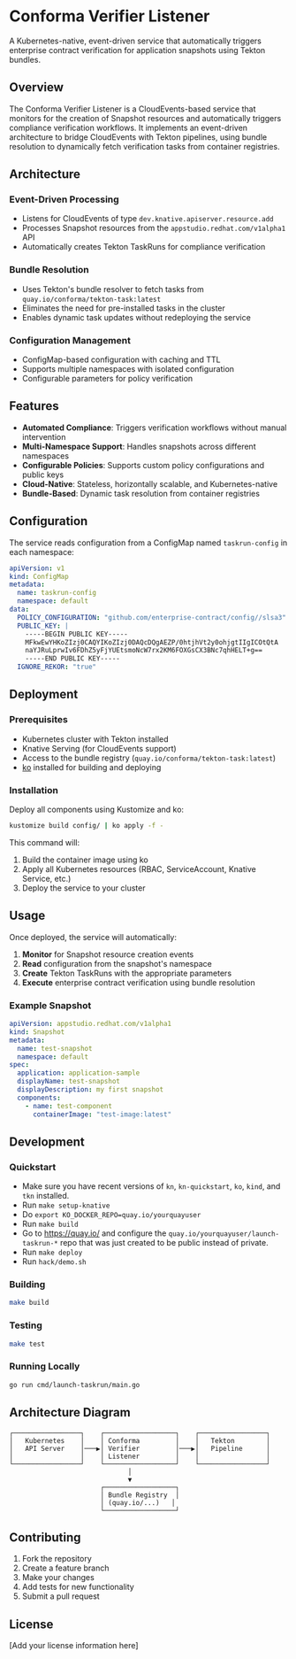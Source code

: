 # Conforma Verifier Listener

A Kubernetes-native, event-driven service that automatically triggers enterprise contract verification for application snapshots using Tekton bundles.

## Overview

The Conforma Verifier Listener is a CloudEvents-based service that monitors for the creation of Snapshot resources and automatically triggers compliance verification workflows. It implements an event-driven architecture to bridge CloudEvents with Tekton pipelines, using bundle resolution to dynamically fetch verification tasks from container registries.

## Architecture

### Event-Driven Processing
- Listens for CloudEvents of type `dev.knative.apiserver.resource.add`
- Processes Snapshot resources from the `appstudio.redhat.com/v1alpha1` API
- Automatically creates Tekton TaskRuns for compliance verification

### Bundle Resolution
- Uses Tekton's bundle resolver to fetch tasks from `quay.io/conforma/tekton-task:latest`
- Eliminates the need for pre-installed tasks in the cluster
- Enables dynamic task updates without redeploying the service

### Configuration Management
- ConfigMap-based configuration with caching and TTL
- Supports multiple namespaces with isolated configuration
- Configurable parameters for policy verification

## Features

- **Automated Compliance**: Triggers verification workflows without manual intervention
- **Multi-Namespace Support**: Handles snapshots across different namespaces
- **Configurable Policies**: Supports custom policy configurations and public keys
- **Cloud-Native**: Stateless, horizontally scalable, and Kubernetes-native
- **Bundle-Based**: Dynamic task resolution from container registries

## Configuration

The service reads configuration from a ConfigMap named `taskrun-config` in each namespace:

```yaml
apiVersion: v1
kind: ConfigMap
metadata:
  name: taskrun-config
  namespace: default
data:
  POLICY_CONFIGURATION: "github.com/enterprise-contract/config//slsa3"
  PUBLIC_KEY: |
    -----BEGIN PUBLIC KEY-----
    MFkwEwYHKoZIzj0CAQYIKoZIzj0DAQcDQgAEZP/0htjhVt2y0ohjgtIIgICOtQtA
    naYJRuLprwIv6FDhZ5yFjYUEtsmoNcW7rx2KM6FOXGsCX3BNc7qhHELT+g==
    -----END PUBLIC KEY-----
  IGNORE_REKOR: "true"
```

## Deployment

### Prerequisites
- Kubernetes cluster with Tekton installed
- Knative Serving (for CloudEvents support)
- Access to the bundle registry (`quay.io/conforma/tekton-task:latest`)
- [ko](https://github.com/ko-build/ko) installed for building and deploying

### Installation

Deploy all components using Kustomize and ko:

```bash
kustomize build config/ | ko apply -f -
```

This command will:
1. Build the container image using ko
2. Apply all Kubernetes resources (RBAC, ServiceAccount, Knative Service, etc.)
3. Deploy the service to your cluster

## Usage

Once deployed, the service will automatically:

1. **Monitor** for Snapshot resource creation events
2. **Read** configuration from the snapshot's namespace
3. **Create** Tekton TaskRuns with the appropriate parameters
4. **Execute** enterprise contract verification using bundle resolution

### Example Snapshot
```yaml
apiVersion: appstudio.redhat.com/v1alpha1
kind: Snapshot
metadata:
  name: test-snapshot
  namespace: default
spec:
  application: application-sample
  displayName: test-snapshot
  displayDescription: my first snapshot
  components:
    - name: test-component
      containerImage: "test-image:latest"
```

## Development

### Quickstart

* Make sure you have recent versions of `kn`, `kn-quickstart`, `ko`, `kind`, and `tkn` installed.
* Run `make setup-knative`
* Do `export KO_DOCKER_REPO=quay.io/yourquayuser`
* Run `make build`
* Go to <https://quay.io/> and configure the `quay.io/yourquayuser/launch-taskrun-*`
  repo that was just created to be public instead of private.
* Run `make deploy`
* Run `hack/demo.sh`

### Building
```bash
make build
```

### Testing
```bash
make test
```

### Running Locally
```bash
go run cmd/launch-taskrun/main.go
```

## Architecture Diagram

```
┌─────────────────┐    ┌──────────────────┐    ┌─────────────────┐
│   Kubernetes    │    │ Conforma         │    │   Tekton        │
│   API Server    │───▶│ Verifier         │───▶│   Pipeline      │
│                 │    │ Listener         │    │                 │
└─────────────────┘    └──────────────────┘    └─────────────────┘
                              │
                              ▼
                       ┌──────────────────┐
                       │ Bundle Registry  │
                       │ (quay.io/...)   │
                       └──────────────────┘
```

## Contributing

1. Fork the repository
2. Create a feature branch
3. Make your changes
4. Add tests for new functionality
5. Submit a pull request

## License

[Add your license information here]
